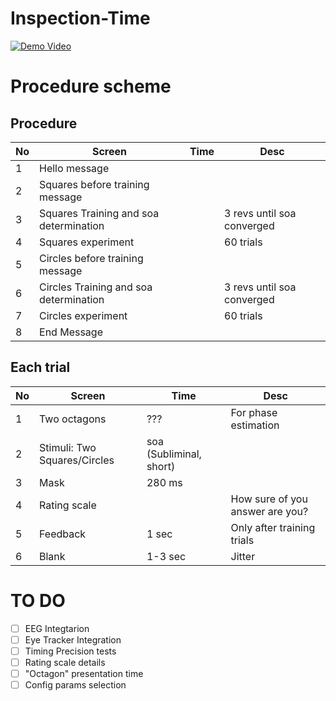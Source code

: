 # Inspection-Time

[![Demo Video](https://img.youtube.com/vi/kNdu6IB2Zl0/0.jpg)](https://www.youtube.com/watch?v=kNdu6IB2Zl0E)

# Procedure scheme

## Procedure


| No  | Screen  | Time  | Desc  |
|---|---|---|---|
| 1  | Hello message  |   |  |
| 2  | Squares before training message  |  |   |
|  3 | Squares Training and soa determination  |  | 3 revs until soa converged  |
|  4 | Squares experiment  |   | 60 trials  |
|  5 | Circles before training message  |   |   |
|  6 | Circles Training and soa determination  |  | 3 revs until soa converged  |
|  7 | Circles experiment  |   | 60 trials  |
|  8 | End Message  |   |   |


## Each trial

| No  | Screen  | Time  | Desc  |
|---|---|---|---|
| 1  | Two octagons  | ???  | For phase estimation  |
| 2  | Stimuli: Two Squares/Circles  | soa (Subliminal, short)  |   |
|  3 | Mask  | 280 ms  |   |
|  4 | Rating scale  |   | How sure of you answer are you?  |
|  5 | Feedback  | 1 sec  | Only after training trials  |
|  6 | Blank  | 1-3 sec   | Jitter  |



# TO DO
- [ ] EEG Integtarion
- [ ] Eye Tracker Integration
- [ ] Timing Precision tests
- [ ] Rating scale details
- [ ] "Octagon" presentation time
- [ ] Config params selection
